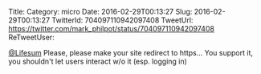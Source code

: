 Title: 
Category: micro
Date: 2016-02-29T00:13:27
Slug: 2016-02-29T00:13:27
TwitterId: 704097110942097408
TweetUrl: https://twitter.com/mark_philpot/status/704097110942097408
ReTweetUser: 

[@Lifesum](https://twitter.com/Lifesum) Please, please make your site redirect to https... You support it, you shouldn't let users interact w/o it (esp. logging in)